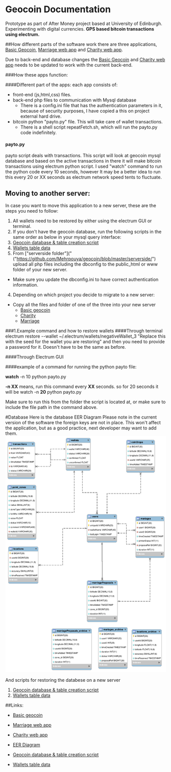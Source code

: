 # Geocoin Documentation
Prototype as part of After Money project based at University of Edinburgh. Experimenting with digital currencies. **GPS based bitcoin transactions using electrum.**


##How different parts of the software work
there are three applications, [Basic Geocoin](##Links "Basic geocoin"), [Marriage web app](##Links "Marriage web app") and [Charity web app](##Links "Charity web app").

Due to back-end and database changes the [Basic Geocoin](##Links "Basic geocoin") and [Charity web app](##Links "Charity web app") needs to be updated to work with the current back-end.

###How these apps function:

####Different part of the apps:
each app consists of:
- front-end (js,html,css) files.
- back-end php files to communication with Mysql database
  - There is a config.ini file that has the authentication parameters in it, because of security purposes, I have copied a this on project external hard drive.
- bitcoin python "payto.py" file. This will take care of wallet transactions.
  - There is a shell script repeatFetch.sh, which will run the payto.py code indefinitely.

#### payto.py
payto script deals with transactions. This script will look at geocoin mysql database and based on the active transactions in there it will make bitcoin transactions using electrum python script.
I used "watch" command to run the python code every 10 seconds, however It may be a better idea to run this every 20 or XX seconds as electrum network speed tents to fluctuate.

## Moving to another server:
In case you want to move this application to a new server, these are the steps you need to follow:

1. All wallets need to be restored by either using the electrum GUI or terminal.
2. If you don't have the geocoin database, run the following scripts in the same order as below in your mysql query interface:
  1. [Geocoin database & table creation script]("https://github.com/Mehrpouya/geocoin/blob/master/serverside/geocoin_app%20Create%20database%20structure%20script.sql")
  2. [Wallets table data]("https://github.com/Mehrpouya/geocoin/blob/master/serverside/geocoin_app%20data%20for%20wallets.sql")
3. From ["serverside folder"]("("https://github.com/Mehrpouya/geocoin/blob/master/serverside/") upload all php files including the dbconfig to the public_html or www folder of your new server.
  - Make sure you update the dbconfig.ini to have correct authentication information.
4. Depending on which project you decide to migrate to a new server:
  - Copy all the files and folder of one of the three into your new server
      - [Basic geocoin]("https://github.com/Mehrpouya/geocoin/tree/master/basicGeocoin")
      - [Charity]("https://github.com/Mehrpouya/geocoin/tree/master/charity")
      - [Marriage]("https://github.com/Mehrpouya/geocoin/tree/master/marriage")

###1.Example command and how to restore wallets
####Through terminal
electrum restore --wallet ~/.electrum/wallets/negativeWallet_3 "Replace this with the seed for the wallet you are restoring"
and then you need to provide a password for it. Doesn't have to be the same as before.

####Through Electrum GUI





####example of a command for running the python payto file:

**watch** -n 10 python payto.py

**-n XX** means, run this command every **XX** seconds. so for 20 seconds it will be
watch -n **20** python payto.py

Make sure to run this from the folder the script is located at, or make sure to include the file path in the command above.


#Database
Here is the database EER Diagram
Please note in the current version of the software the foreign keys are not in place. This won't affect the application, but as a good practice, next developer may want to add them.
![EER Diagram](https://github.com/Mehrpouya/geocoin/blob/master/marriage%20database%20model.png)

And scripts for restoring the databese on a new server
1. [Geocoin database & table creation script](##Links "Geocoin database & table creation script")
2. [Wallets table data](##Links "Wallets table data")



##Links:
- [Basic geocoin](https://github.com/Mehrpouya/geocoin/tree/master/basicGeocoin "Basic geocoin")

- [Marriage web app](https://github.com/Mehrpouya/geocoin/tree/master/marriage "Marriage web app")
- [Charity web app](https://github.com/Mehrpouya/geocoin/tree/master/charity "Charity web app")
- [EER Diagram](https://github.com/Mehrpouya/geocoin/blob/master/marriage%20database%20model.png)
- [Geocoin database & table creation script]("https://github.com/Mehrpouya/geocoin/blob/master/serverside/geocoin_app%20Create%20database%20structure%20script.sql")
- [Wallets table data]("https://github.com/Mehrpouya/geocoin/blob/master/serverside/geocoin_app%20data%20for%20wallets.sql")
